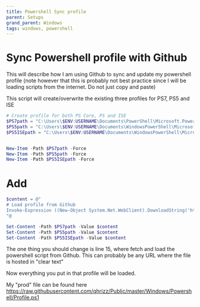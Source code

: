 ```yaml
---
title: Powershell Sync profile
parent: Setups
grand_parent: Windows
tags: windows, powershell
---
```


# Sync Powershell profile with Github
This will describe how I am using Github to sync and update my powershell profile (note however that this is probably not best practice since I will be loading scripts from the internet. Do not just copy and paste)


This script will create/overwrite the existing three profiles for PS7, PS5 and ISE

```Powershell
# Create profile for both PS Core, PS and ISE
$PS7path = "C:\Users\$ENV:USERNAME\Documents\PowerShell\Microsoft.PowerShell_profile.ps1"
$PS5path = "C:\Users\$ENV:USERNAME\Documents\WindowsPowerShell\Microsoft.PowerShell_profile.ps1"
$PS5ISEpath = "C:\Users\$ENV:USERNAME\Documents\WindowsPowerShell\Microsoft.PowerShellISE_profile.ps1"


New-Item -Path $PS7path -Force 
New-Item -Path $PS5path -Force
New-Item -Path $PS5ISEpath -Force
```

# Add

```Powershell
$content = @"
# Load profile from Github
Invoke-Expression ((New-Object System.Net.WebClient).DownloadString('https://raw.githubusercontent.com/qhrizz/Public/master/Windows/Powershell/Profile.ps1'))
"@

Set-Content -Path $PS7path -Value $content
Set-Content -Path $PS5path -Value $content
Set-Content -Path $PS5ISEpath -Value $content
```


The one thing you should change is line 15, where fetch and load the powershell script from Github. This can probably be any URL where the file is hosted in "clear text"

Now everything you put in that profile will be loaded. 

My "prod" file can be found here https://raw.githubusercontent.com/qhrizz/Public/master/Windows/Powershell/Profile.ps1

